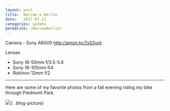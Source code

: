 ```yaml
---
layout: post
title:  Warsaw & Berlin
date:   2017-07-12
categories: update
permalink: /WarsawBerlin/
---
```


Camera - Sony A6000   <http://amzn.to/2sS2unt>

Lenses
  * Sony 16-50mm f/3.5-5.6
  * Sony 18-105mm f/4
  * Rokinon 12mm f/2

* * *

Here are some of my favorite photos from a fall evening riding my bike through Piedmont Park. 

![](https://c2.staticflickr.com/6/5588/31039811916_d877ca0eec_b.jpg){: .blog-picture}
